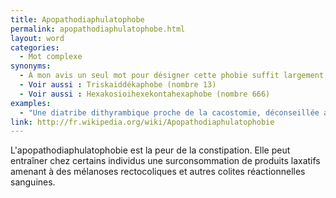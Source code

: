 ```yaml
---
title: Apopathodiaphulatophobe
permalink: apopathodiaphulatophobe.html
layout: word
categories:
  - Mot complexe
synonyms:
  - À mon avis un seul mot pour désigner cette phobie suffit largement ;)
  - Voir aussi : Triskaiddékaphobe (nombre 13)
  - Voir aussi : Hexakosioihexekontahexaphobe (nombre 666)
examples:
  - "Une diatribe dithyrambique proche de la cacostomie, déconseillée aux Apopathodiaphulatophobes !"
link: http://fr.wikipedia.org/wiki/Apopathodiaphulatophobie
---
```


L'apopathodiaphulatophobie est la peur de la constipation. Elle peut entraîner chez certains individus une surconsommation de produits laxatifs amenant à des mélanoses rectocoliques et autres colites réactionnelles sanguines.

